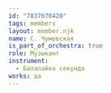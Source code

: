 ```yaml
---
id: "7837670420"
tags: members
layout: member.njk
name: С. Чумовская
is_part_of_orchestra: true
role: Музыкант
instrument:
  - Балалайка секунда
works: да
---
```

